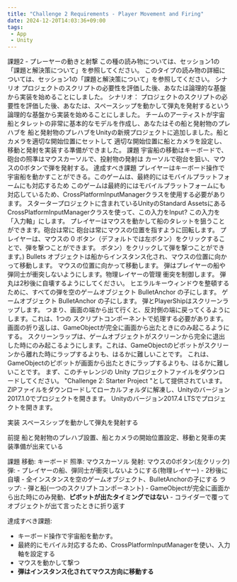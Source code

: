 ```yaml
---
title: "Challenge 2 Requirements - Player Movement and Firing"
date: 2024-12-20T14:03:36+09:00
tags: 
 - App
 - Unity
---
```


課題2 - プレーヤーの動きと射撃
この種の読み物については、セッション1の「課題と解決策について」を参照してください。
このタイプの読み物の詳細については、セッション1の「課題と解決策について」を参照してください。
シナリオ
プロジェクトのスクリプトの必要性を評価した後、あなたは論理的な基盤から実装を始めることにしました。
シナリオ： プロジェクトのスクリプトの必要性を評価した後、あなたは、スペースシップを動かして弾丸を発射するという論理的な基盤から実装を始めることにしました。
チームのアーティストが宇宙船とタレットの非常に基本的なモデルを作成し、あなたはその船と発射物のプレハブを
船と発射物のプレハブをUnityの新規プロジェクトに追加しました。船とカメラを適切な開始位置にセットして
適切な開始位置に船とカメラを設定し、移動と発射を実装する準備ができました。
課題
宇宙船の移動はキーボードで、砲台の照準はマウスカーソルで、投射物の発射は
カーソルで砲台を狙い、マウスの0ボタンで弾を発射する。
達成すべき課題
プレイヤーはキーボード操作で宇宙船を動かすことができる。このゲームは、最終的にはモバイルプラットフォームにも対応するため
このゲームは最終的にはモバイルプラットフォームにも対応しているため、CrossPlatformInputManagerクラスを使用する必要があります。
スタータープロジェクトに含まれているUnityのStandard AssetsにあるCrossPlatformInputManagerクラスを使って、この入力をInput?
この入力を「入力軸」にします。
プレイヤーはマウスを動かして船のタレットを狙うことができます。砲台は常に
砲台は常にマウスの位置を指すように回転します。
プレイヤーは、マウスの 0 ボタン（デフォルトでは左ボタン）をクリックすることで、弾を撃つことができます。
ボタン）をクリックして弾を撃つことができます。) Bullets オブジェクトは船からインスタンス化され、マウスの位置に向かって移動します。
マウスの位置に向かって移動します。
弾はプレイヤーの船や弾同士が衝突しないようにします。物理レイヤーの管理
衝突を制御します。
弾丸は2秒後に自壊するようにしてください。
ヒエラルキーウィンドウを整頓するために、すべての弾を空のゲームオブジェクト BulletAnchor の子にします。
ゲームオブジェクト BulletAnchor の子にします。
弾とPlayerShipはスクリーンラップします。
つまり、画面の端から出て行くと、反対側の端に戻ってくるようにします。これは、1つの
スクリプトコンポーネントで処理する必要があります。
画面の折り返しは、GameObjectが完全に画面から出たときにのみ起こるようにする。
スクリーンラップは、ゲームオブジェクトがスクリーンから完全に退出した時にのみ起こるようにします。これは、GameObjectのピボットがスクリーンから離れた時にラップするよりも、はるかに難しいことです。
これは、GameObjectのピボットが画面から出たときにラップするよりも、はるかに難しいことです。
まず、このチャレンジの Unity プロジェクトファイルをダウンロードしてください。
"Challenge 2: Starter Project "として提供されています。ZIPファイルをダウンロードしてローカルフォルダに解凍し、Unityのバージョン2017.1.0でプロジェクトを開きます。
Unityのバージョン2017.4 LTSでプロジェクトを開きます。


実装
	スペースシップを動かして弾丸を発射する
	
前提
	船と発射物のプレハブ設置、船とカメラの開始位置設定、移動と発車の実装準備が出来ている
	
課題
	移動: キーボード
	照準: マウスカーソル
	発射: マウスの0ボタン(左クリック)
	弾: 
		 - プレイヤーの船、弾同士が衝突しないようにする(物理レイヤー)
		 - 2秒後に自壊
		 - 全インスタンスを空のゲームオブジェクト、BulletAnchorの子にする
	ラップ:
	 	 - 弾と船(一つのスクリプトコンポーネント)
		 - GameObjectが完全に画面から出た時にのみ発動、**ピボットが出たタイミングではない**
		 - コライダーで覆ってオブジェクトが出て言ったときに折り返す
	
達成すべき課題:
- キーボード操作で宇宙船を動かす。
- 最終的にモバイル対応するため、CrossPlatformInputManagerを使い、入力軸を設定する
- マウスを動かして撃つ
- **弾はインスタンス化されてマウス方向に移動する**
		